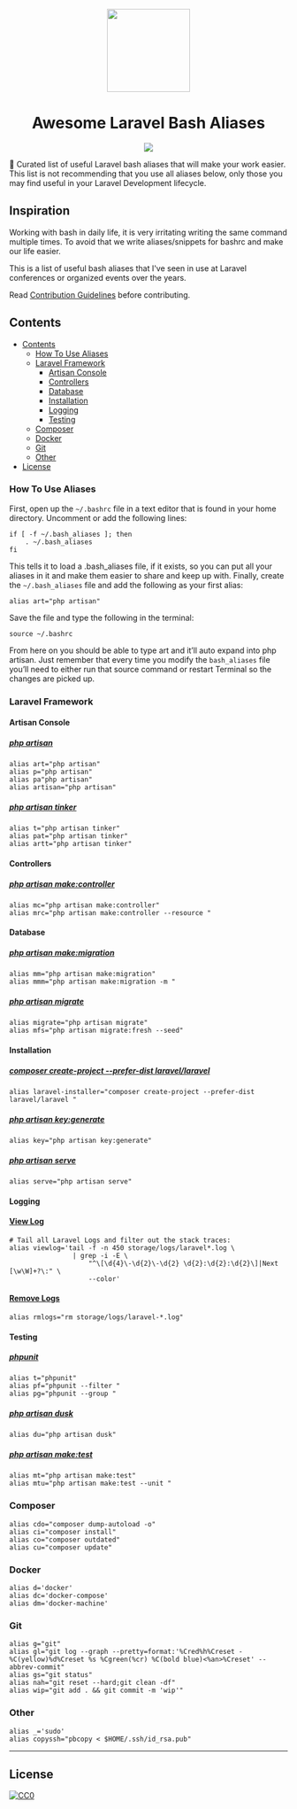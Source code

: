<p align="center"><img src="https://image.flaticon.com/icons/svg/977/977504.svg" width="150"><p>
<h1 align="center">Awesome Laravel Bash Aliases</h1>


<p align="center">
<a href="https://github.com/sindresorhus/awesome">
    <img align="center" src="https://cdn.rawgit.com/sindresorhus/awesome/d7305f38d29fed78fa85652e3a63e154dd8e8829/media/badge.svg">
</a>
    
🚀 Curated list of useful Laravel bash aliases that will make your work easier. This list is not recommending that you use all aliases below, only those you may find useful in your Laravel Development lifecycle.

## Inspiration

Working with bash in daily life, it is very irritating writing the same command multiple times.
To avoid that we write aliases/snippets for bashrc and make our life easier. 

This is a list of useful bash aliases that I've seen in use at Laravel conferences or organized events over the years.

Read [Contribution Guidelines](CONTRIBUTING.md) before contributing.

## Contents

- [Contents](#contents)
    - [How To Use Aliases](#how-to-use-aliases)
    - [Laravel Framework](#laravel-framework)
        - [Artisan Console](#artisan-console)
        - [Controllers](#controllers)
        - [Database](#database)
        - [Installation](#installation)
        - [Logging](#logging)
        - [Testing](#testing)
    - [Composer](#composer)
    - [Docker](#docker)
    - [Git](#git)
    - [Other](#other)
- [License](#license)

<a id="how-to-use-aliases"></a>
### How To Use Aliases
First, open up the `~/.bashrc` file in a text editor that is found in your home directory. Uncomment or add the following lines:

    if [ -f ~/.bash_aliases ]; then
        . ~/.bash_aliases
    fi

This tells it to load a .bash_aliases file, if it exists, so you can put all your aliases in it and make them easier to share and keep up with. Finally, create the `~/.bash_aliases` file and add the following as your first alias:

    alias art="php artisan"

Save the file and type the following in the terminal:

    source ~/.bashrc

From here on you should be able to type art and it’ll auto expand into php artisan. Just remember that every time you modify the `bash_aliases` file you’ll need to either run that source command or restart Terminal so the changes are picked up.


<a id="laravel-framework"></a>
### Laravel Framework

<a id="artisan-console"></a>
#### Artisan Console
##### [php artisan](https://laravel.com/docs/artisan)
    alias art="php artisan"
    alias p="php artisan"
    alias pa"php artisan"
    alias artisan="php artisan"

##### [php artisan tinker](https://laravel.com/docs/artisan#tinker)
    alias t="php artisan tinker"
    alias pat="php artisan tinker"
    alias artt="php artisan tinker"
    
<a id="controllers"></a>
#### Controllers
##### [php artisan make:controller](https://laravel.com/docs/controllers)
    alias mc="php artisan make:controller"
    alias mrc="php artisan make:controller --resource "

<a id="database"></a>
#### Database
##### [php artisan make:migration](https://laravel.com/docs/migrations#generating-migrations)
    alias mm="php artisan make:migration"
    alias mmm="php artisan make:migration -m "

##### [php artisan migrate](https://laravel.com/docs/migrations#running-migrations)
    alias migrate="php artisan migrate"
    alias mfs="php artisan migrate:fresh --seed"

<a id="installation"></a>
#### Installation
##### [composer create-project --prefer-dist laravel/laravel](https://laravel.com/docs/5.8/installation)
    alias laravel-installer="composer create-project --prefer-dist laravel/laravel "

##### [php artisan key:generate](https://laravel.com/docs/5.8/installation)
    alias key="php artisan key:generate"

##### [php artisan serve](https://laravel.com/docs/5.8/installation)
    alias serve="php artisan serve"

<a id="logging"></a>
#### Logging
#### [View Log](https://laravel.com/docs/5.8/logging)
    # Tail all Laravel Logs and filter out the stack traces:
    alias viewlog='tail -f -n 450 storage/logs/laravel*.log \
                    | grep -i -E \
                        "^\[\d{4}\-\d{2}\-\d{2} \d{2}:\d{2}:\d{2}\]|Next [\w\W]+?\:" \
                        --color'

#### [Remove Logs](https://laravel.com/docs/5.8/logging)
    alias rmlogs="rm storage/logs/laravel-*.log"

<a id="testing"></a>
#### Testing
##### [phpunit](https://laravel.com/docs/testing#creating-and-running-tests)
    alias t="phpunit"
    alias pf="phpunit --filter "
    alias pg="phpunit --group "

##### [php artisan dusk](https://laravel.com/docs/testing#creating-and-running-tests)
    alias du="php artisan dusk"

##### [php artisan make:test](https://laravel.com/docs/testing#creating-and-running-tests)
    alias mt="php artisan make:test"
    alias mtu="php artisan make:test --unit "

<a id="composer"></a>
### Composer
    alias cdo="composer dump-autoload -o"
    alias ci="composer install"
    alias co="composer outdated"
    alias cu="composer update"

<a id="docker"></a>
### Docker
    alias d='docker'
    alias dc='docker-compose'
    alias dm='docker-machine'

<a id="git"></a>
### Git
    alias g="git"
    alias gl="git log --graph --pretty=format:'%Cred%h%Creset -%C(yellow)%d%Creset %s %Cgreen(%cr) %C(bold blue)<%an>%Creset' --abbrev-commit"
    alias gs="git status"
    alias nah="git reset --hard;git clean -df"
    alias wip="git add . && git commit -m 'wip'"

<a id="other"></a>
### Other
    alias _='sudo'
    alias copyssh="pbcopy < $HOME/.ssh/id_rsa.pub"

---
<a id="license"></a>
## License

[![CC0](https://mirrors.creativecommons.org/presskit/buttons/88x31/svg/cc-zero.svg)](https://creativecommons.org/publicdomain/zero/1.0/)
